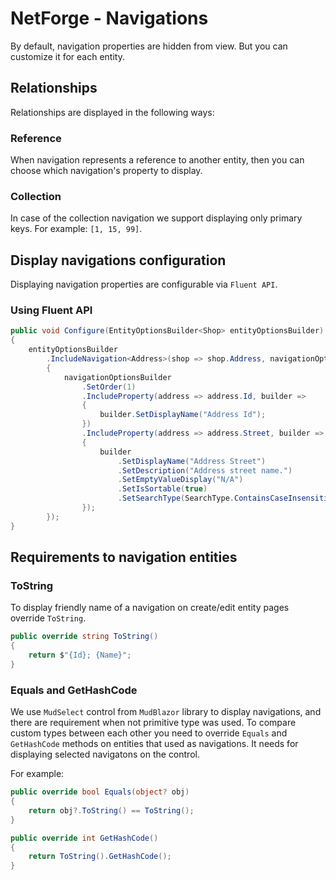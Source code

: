 # NetForge - Navigations

By default, navigation properties are hidden from view. But you can customize it for each entity.

## Relationships

Relationships are displayed in the following ways:

### Reference

When navigation represents a reference to another entity, then you can choose which navigation's property to display.

### Collection

In case of the collection navigation we support displaying only primary keys. For example: `[1, 15, 99]`.

## Display navigations configuration

Displaying navigation properties are configurable via `Fluent API`.

### Using Fluent API

```csharp
public void Configure(EntityOptionsBuilder<Shop> entityOptionsBuilder)
{
    entityOptionsBuilder
        .IncludeNavigation<Address>(shop => shop.Address, navigationOptionsBuilder =>
        {
            navigationOptionsBuilder
                .SetOrder(1)
                .IncludeProperty(address => address.Id, builder =>
                {
                    builder.SetDisplayName("Address Id");
                })
                .IncludeProperty(address => address.Street, builder =>
                {
                    builder
                        .SetDisplayName("Address Street")
                        .SetDescription("Address street name.")
                        .SetEmptyValueDisplay("N/A")
                        .SetIsSortable(true)
                        .SetSearchType(SearchType.ContainsCaseInsensitive);
                });
        });
}
```

## Requirements to navigation entities

### ToString

To display friendly name of a navigation on create/edit entity pages override `ToString`.

```csharp
public override string ToString()
{
    return $"{Id}; {Name}";
}
```

### Equals and GetHashCode

We use `MudSelect` control from `MudBlazor` library to display navigations, and there are requirement when not primitive type was used.
To compare custom types between each other you need to override `Equals` and `GetHashCode` methods on entities that used as navigations.
It needs for displaying selected navigatons on the control.

For example:

```csharp
public override bool Equals(object? obj) 
{
    return obj?.ToString() == ToString();
}

public override int GetHashCode()
{
    return ToString().GetHashCode();
}
```